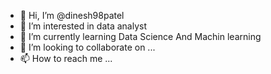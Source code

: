 - 👋 Hi, I’m @dinesh98patel
- 👀 I’m interested in data analyst
- 🌱 I’m currently learning Data Science And Machin learning
- 💞️ I’m looking to collaborate on ...
- 📫 How to reach me ...

<!---
dinesh patel/dinesh patel is a ✨ special ✨ repository because its `README.md` (this file) appears on your GitHub profile.
You can click the Preview link to take a look at your changes.
--->
